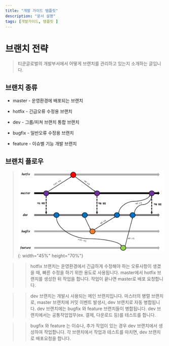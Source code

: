 ```yaml
---
title: "개발 가이드 템플릿"
description: "문서 설명"
tags: [개발가이드, 템플릿 ]
---
```


# 브랜치 전략

> 티쿤글로벌의 개발부서에서 어떻게 브랜치를 관리하고 있는지 소개하는 글입니다.

## 브랜치 종류

- master - 운영환경에 배포되는 브랜치

- hotfix - 긴급오류 수정용 브랜치

- dev - 그룹/피쳐 브랜치 통합 브랜치

- bugfix - 일반오류 수정용 브랜치

- feature - 이슈별 기능 개발 브랜치


## 브랜치 플로우

>![branch](./img/branch1.png){: width="45%" height="70%"}

>> hotfix 브랜치는 운영환경에서 긴급하게 수정해야 하는 오류사항이 생겼을 때, 빠른 수정을 하기 위한 용도로 사용됩니다. 
master에서 hotfix 브랜치를 생성한 뒤 작업을 합니다.  작업이 끝나면 master로 배포 요청합니다.

>>dev 브랜치는 개발시 사용되는 메인 브랜치입니다. 마스터의 병렬 브랜치로, master 브랜치에 커밋 이벤트 발생시, dev 브랜치로 자동 병합됩니다.
dev 브랜치에는 bugfix 와 feature 브랜치들이 병합됩니다. dev 브랜치에서는 공통작업업무(ex. 결제, 다운로드 등)를 테스트를 합니다.

>>bugfix 와 feature 는 이슈나, 추가 작업이 있는 경우 dev 브랜치에서 생성하여 작업합니다.
각 브랜치에서 작업과 테스트를 마치면, dev 브랜치로 배포요청을 합니다. 



